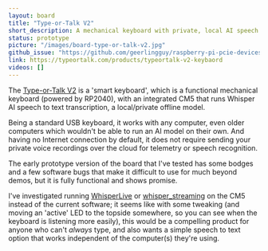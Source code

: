 ```yaml
---
layout: board
title: "Type-or-Talk V2"
short_description: A mechanical keyboard with private, local AI speech to text using a CM5.
status: prototype
picture: "/images/board-type-or-talk-v2.jpg"
github_issue: "https://github.com/geerlingguy/raspberry-pi-pcie-devices/issues/734"
link: https://typeortalk.com/products/typeortalk-v2-keybaord
videos: []
---
```

The [Type-or-Talk V2](https://typeortalk.com/products/typeortalk-v2-keybaord) is a 'smart keyboard', which is a functional mechanical keyboard (powered by RP2040), with an integrated CM5 that runs Whisper AI speech to text transcription, a local/private offline model.

Being a standard USB keyboard, it works with any computer, even older computers which wouldn't be able to run an AI model on their own. And having no Internet connection by default, it does not require sending your private voice recordings over the cloud for telemetry or speech recognition.

The early prototype version of the board that I've tested has some bodges and a few software bugs that make it difficult to use for much beyond demos, but it is fully functional and shows promise.

I've investigated running [WhisperLive](https://github.com/collabora/WhisperLive) or [whisper_streaming](https://github.com/ufal/whisper_streaming) on the CM5 instead of the current software; it seems like with some tweaking (and moving an 'active' LED to the topside somewhere, so you can see when the keyboard is listening more easily), this would be a compelling product for anyone who can't _always_ type, and also wants a simple speech to text option that works independent of the computer(s) they're using.